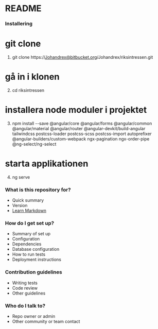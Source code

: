 # README #

### Installering ###
# git clone
1. git clone https://Johandrex@bitbucket.org/Johandrex/riksintressen.git

# gå in i klonen
2. cd riksintressen

# installera node moduler i projektet
3. npm install --save @angular/core @angular/forms @angular/common @angular/material @angular/router @angular-devkit/build-angular tailwindcss postcss-loader postcss-scss postcss-import autoprefixer @angular-builders/custom-webpack ngx-pagination ngx-order-pipe @ng-select/ng-select

# starta applikationen
4. ng serve

### What is this repository for? ###

* Quick summary
* Version
* [Learn Markdown](https://bitbucket.org/tutorials/markdowndemo)

### How do I get set up? ###

* Summary of set up
* Configuration
* Dependencies
* Database configuration
* How to run tests
* Deployment instructions

### Contribution guidelines ###

* Writing tests
* Code review
* Other guidelines

### Who do I talk to? ###

* Repo owner or admin
* Other community or team contact
